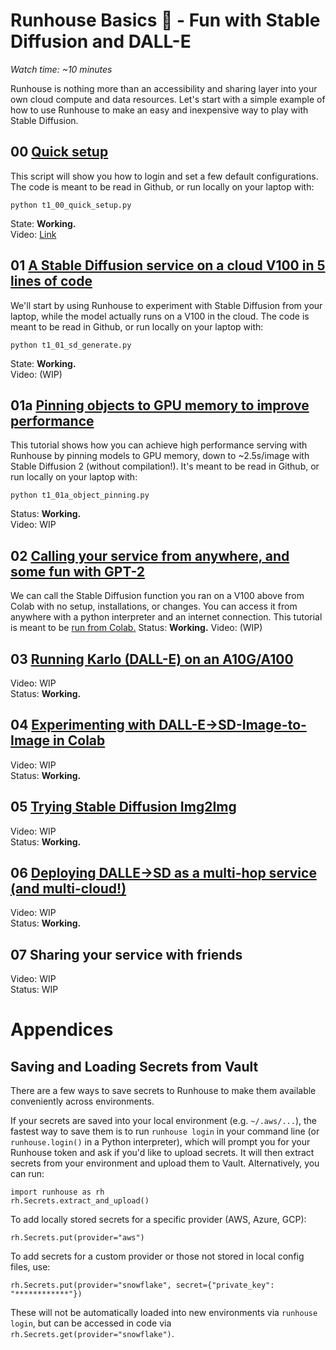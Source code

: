# Runhouse Basics 🐣 - Fun with Stable Diffusion and DALL-E

_Watch time: ~10 minutes_

Runhouse is nothing more than an accessibility and sharing
layer into your own cloud compute and data resources. Let's
start with a simple example of how to use Runhouse to make an
easy and inexpensive way to play with Stable Diffusion.

## 00 [Quick setup](./t1_00_quick_setup.py)

This script will show you how to login and set a few default configurations. 
The code is meant to be read in Github, or run locally on your laptop with:
```commandline
python t1_00_quick_setup.py
```
State: **Working.** \
Video: [Link](https://www.loom.com/share/24238a5296264bdebe095f1189b51acf)

## 01 [A Stable Diffusion service on a cloud V100 in 5 lines of code](./t1_01_sd_generate.py)

We'll start by using Runhouse to experiment with Stable 
Diffusion from your laptop, while the model actually runs on a V100
in the cloud. The code is meant to be read in Github, or run locally on your 
laptop with:
```commandline
python t1_01_sd_generate.py
```
State: **Working.** \
Video: (WIP)

## 01a [Pinning objects to GPU memory to improve performance](./t1_01a_object_pinning.py)

This tutorial shows how you can achieve high performance serving with 
Runhouse by pinning models to GPU memory, down to ~2.5s/image with Stable Diffusion 2 
(without compilation!). It's meant to be read in Github, or run locally on your laptop with:
```commandline
python t1_01a_object_pinning.py
```
Status: **Working.** \
Video: WIP

## 02 [Calling your service from anywhere, and some fun with GPT-2](https://colab.research.google.com/github/run-house/tutorials/blob/main/01_Stable_Diffusion/t1_02_Colab_Stable_Diffusion.ipynb)

We can call the Stable Diffusion function you ran on a V100 above from Colab
with no setup, installations, or changes. You can access it from anywhere with a python
interpreter and an internet connection.
This tutorial is meant to be [run from Colab.](https://colab.research.google.com/github/run-house/tutorials/blob/main/01_Stable_Diffusion/t1_02_Colab_Stable_Diffusion.ipynb)
Status: **Working.**
Video: (WIP)

## 03 [Running Karlo (DALL-E) on an A10G/A100](./t1_03_dalle_generate.py)

Video: WIP \
Status: **Working.**

## 04 [Experimenting with DALL-E->SD-Image-to-Image in Colab](https://colab.research.google.com/github/run-house/tutorials/blob/main/01_Stable_Diffusion/t1_04_Colab_Dalle_to_SD_img2img.ipynb)

Video: WIP \
Status: **Working.**

## 05 [Trying Stable Diffusion Img2Img](t1_05_sd_img2img.py)

Video: WIP \
Status: **Working.**

## 06 [Deploying DALLE->SD as a multi-hop service (and multi-cloud!)](t1_06_dalle_sd_pipeline.py)

Video: WIP \
Status: **Working.**

## 07 Sharing your service with friends

Video: WIP \
Status: WIP

# Appendices

## Saving and Loading Secrets from Vault

There are a few ways to save secrets to Runhouse to make
them available conveniently across environments.

If your secrets are saved into your local environment (e.g. `~/.aws/...`), 
the fastest way to save them is to run `runhouse login` in your command line 
(or `runhouse.login()` in a Python interpreter), which will prompt you for 
your Runhouse token and ask if you'd like to upload secrets. It will then 
extract secrets from your environment and upload them to Vault. Alternatively, 
you can run:
```
import runhouse as rh
rh.Secrets.extract_and_upload()
```

To add locally stored secrets for a specific provider (AWS, Azure, GCP):
```
rh.Secrets.put(provider="aws")
```

To add secrets for a custom provider or those not stored in local config files, use:

```
rh.Secrets.put(provider="snowflake", secret={"private_key": "************"})
```
These will not be automatically loaded into new environments via `runhouse login`,
but can be accessed in code via `rh.Secrets.get(provider="snowflake")`.